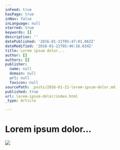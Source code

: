 ```yaml
---
inFeed: true
hasPage: true
inNav: false
inLanguage: null
starred: true
keywords: []
description: ''
datePublished: '2016-01-21T05:47:01.062Z'
dateModified: '2016-01-21T05:46:16.834Z'
title: Lorem ipsum dolor...
author: []
authors: []
publisher:
  name: null
  domain: null
  url: null
  favicon: null
sourcePath: _posts/2016-01-21-lorem-ipsum-dolor.md
published: true
url: lorem-ipsum-dolor/index.html
_type: Article

---
```

# Lorem ipsum dolor...
![](https://the-grid-user-content.s3-us-west-2.amazonaws.com/cc2403a1-8126-47eb-b37b-dd25d70d9dfb.jpg)
